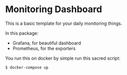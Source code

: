 # Monitoring Dashboard
This is a basic template for your daily monitoring things.

In this package:
- Grafana, for beautiful dashboard
- Prometheus, for the exporters

You run this on docker by simple run this sacred script:
```shell
$ docker-compose up
```